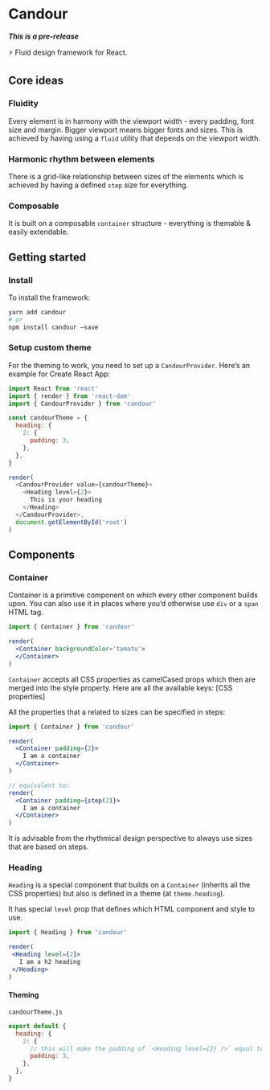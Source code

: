 # Candour
***This is a pre-release***

⚡️ Fluid design framework for React.

## Core ideas

### Fluidity

Every element is in harmony with the viewport width - every padding, font size and margin. Bigger viewport means bigger fonts and sizes. This is achieved by having using a `fluid` utility that depends on the viewport width.

### Harmonic rhythm between elements

There is a grid-like relationship between sizes of the elements which is achieved by having a defined `step` size for everything.

### Composable

It is built on a composable `container` structure - everything is themable & easily extendable.

## Getting started

### Install

To install the framework:
```sh
yarn add candour
# or
npm install candour —save
```

### Setup custom theme

For the theming to work, you need to set up a `CandourProvider`. Here’s an example for Create React App:

```javascript
import React from 'react'
import { render } from 'react-dom'
import { CandourProvider } from 'candour'

const candourTheme = {
  heading: {
    2: {
      padding: 3,
    },
  },
}

render(
  <CandourProvider value={candourTheme}>
    <Heading level={2}>
      This is your heading
    </Heading>
  </CandourProvider>,
  document.getElementById('root')
)
```

## Components

### Container

Container is a primitive component on which every other component builds upon. You can also use it in places where you’d otherwise use `div` or a `span` HTML tag.

```jsx
import { Container } from 'candour'

render(
  <Container backgroundColor='tomato'>
  </Container>
)
```

`Container` accepts all CSS properties as camelCased props which then are merged into the style property. Here are all the available keys:
[CSS properties] 

All the properties that a related to sizes can be specified in steps:
```jsx
import { Container } from 'candour'

render(
  <Container padding={2}>
    I am a container
  </Container>
)

// equivalent to:
render(
  <Container padding={step(2)}>
    I am a container
  </Container>
)
```

It is advisable from the rhythmical design perspective to always use sizes that are based on steps.

### Heading

`Heading` is a special component that builds on a `Container` (inherits all the CSS properties) but also is defined in a theme (at `theme.heading`).

It has special `level` prop that defines which HTML component and style to use.

 ```jsx
import { Heading } from 'candour'

render(
  <Heading level={2}>
    I am a h2 heading
  </Heading>
)
```

#### Theming

`candourTheme.js`
```javascript
export default {
  heading: {
    2: {
      // this will make the padding of `<Heading level={2} />` equal to `step(3)`.
      padding: 3,
    },
  },
}
```


